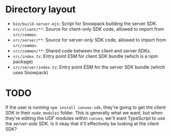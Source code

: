 # Directory layout

- `bin/build-server.mjs`: Script for Snowpack building the server SDK.
- `src/client/**`: Source for client-only SDK code, allowed to import from `src/common`.
- `src/server/**`: Source for server-only SDK code, allowed to import from `src/common`.
- `src/common/**`: Shared code between the client and server SDKs.
- `src/index.ts`: Entry point ESM for client SDK bundle (which is a npm package)
- `src/server/index.ts`: Entry point ESM for the server SDK bundle (which uses Snowpack)

# TODO

If the user is running `npm install convex-sdk`, they're going to get the client SDK in their `node_modules` folder.
This is generally what we want, but when they're editing the UDF modules within `convex`, we'll want TypeScript
to use the _server-side_ SDK. Is it okay that it'll effectively be looking at the client SDK?
